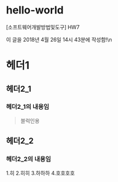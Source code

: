 # hello-world
[소프트웨어개발방법및도구] HW7

이 글을 2018년 4월 26일 14시 43분에 작성함!\n

# 헤더1
## 헤더2_1
### 헤더2_1의 내용임
>블럭인용

## 헤더2_2
### 헤더2_2의 내용임
1.히
2.히히
3.하하하
4.호호호호
